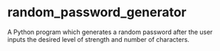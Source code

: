 # random_password_generator
A Python program which generates a random password after the user inputs the desired level of strength and number of characters.
